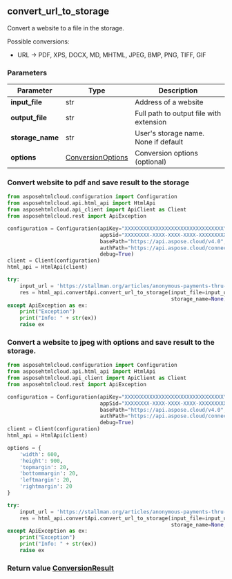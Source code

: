 ## convert_url_to_storage

Convert a website to a file in the storage.

Possible conversions: 
- URL -> PDF, XPS, DOCX, MD, MHTML, JPEG, BMP, PNG, TIFF, GIF

### Parameters
| Parameter        | Type                                      | Description                             |
|------------------|-------------------------------------------|-----------------------------------------|
| **input_file**   | str                                       | Address of a website                    |
| **output_file**  | str                                       | Full path to output file with extension |
| **storage_name** | str                                       | User's storage name. None if default    |
| **options**      | [ConversionOptions](ConversionOptions.md) | Conversion options (optional)           |

### 

### Convert website to pdf and save result to the storage
```python
from asposehtmlcloud.configuration import Configuration
from asposehtmlcloud.api.html_api import HtmlApi
from asposehtmlcloud.api_client import ApiClient as Client
from asposehtmlcloud.rest import ApiException

configuration = Configuration(apiKey="XXXXXXXXXXXXXXXXXXXXXXXXXXXXXXXX",
                              appSid="XXXXXXXX-XXXX-XXXX-XXXX-XXXXXXXXXXXX",
                              basePath="https://api.aspose.cloud/v4.0",
                              authPath="https://api.aspose.cloud/connect/token",
                              debug=True)
client = Client(configuration)
html_api = HtmlApi(client)

try:
    input_url = 'https://stallman.org/articles/anonymous-payments-thru-phones.html'
    res = html_api.convertApi.convert_url_to_storage(input_file=input_url, output_file="test.jpg",
                                                     storage_name=None)
except ApiException as ex:
    print("Exception")
    print("Info: " + str(ex))
    raise ex

```

### Convert a website to jpeg with options and save result to the storage.
```python
from asposehtmlcloud.configuration import Configuration
from asposehtmlcloud.api.html_api import HtmlApi
from asposehtmlcloud.api_client import ApiClient as Client
from asposehtmlcloud.rest import ApiException

configuration = Configuration(apiKey="XXXXXXXXXXXXXXXXXXXXXXXXXXXXXXXX",
                              appSid="XXXXXXXX-XXXX-XXXX-XXXX-XXXXXXXXXXXX",
                              basePath="https://api.aspose.cloud/v4.0",
                              authPath="https://api.aspose.cloud/connect/token",
                              debug=True)
client = Client(configuration)
html_api = HtmlApi(client)

options = {
    'width': 600,
    'height': 900,
    'topmargin': 20,
    'bottommargin': 20,
    'leftmargin': 20,
    'rightmargin': 20
}

try:
    input_url = 'https://stallman.org/articles/anonymous-payments-thru-phones.html'
    res = html_api.convertApi.convert_url_to_storage(input_file=input_url, output_file="test.jpeg",
                                                     storage_name=None, options=options)
except ApiException as ex:
    print("Exception")
    print("Info: " + str(ex))
    raise ex

```

### Return value [ConversionResult](ConversionResult.md)